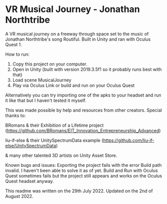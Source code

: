 # VR Musical Journey - Jonathan Northtribe
A VR musical journey on a freeway through space set to the music of Jonathan Northtribe's song Routiful. Built in Unity and ran with Oculus Quest 1.

How to run:
1. Copy this project on your computer.
2. Open in Unity (built with version 2019.3.5f1 so it probably runs best with that)
3. Load scene MusicalJourney
4. Play via Oculus Link or build and run on your Oculus Quest

Alternatively you can try importing one of the apks to your headset and run it like that but I haven't tested it myself.

This was made possible by help and resources from other creators. Special thanks to:

BRomans & their Exhibition of a Lifetime project (https://github.com/BRomans/EIT_Innovation_Entrepreneurship_Advanced)

liu-if-else & their UnitySpectrumData example (https://github.com/liu-if-else/UnitySpectrumData)

& many other talented 3D artists on Unity Asset Store. 

Known bugs and issues:
Exporting the project fails with the error Build path invalid. I haven't been able to solve it as of yet.
Build and Run with Oculus Quest sometimes fails but the project still appears and works on the Oculus Quest headset anyway.

This readme was written on the 29th July 2022.
Updated on the 2nd of August 2022.
